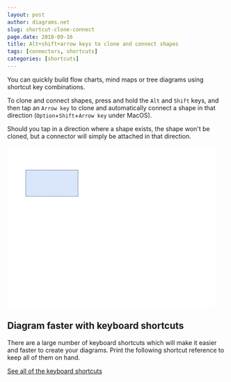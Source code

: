 ```yaml
---
layout: post
author: diagrams.net
slug: shortcut-clone-connect
page.date: 2018-09-16
title: Alt+shift+arrow keys to clone and connect shapes
tags: [connectors, shortcuts]
categories: [shortcuts]
---
```


You can quickly build flow charts, mind maps or tree diagrams using shortcut key combinations.

To clone and connect shapes, press and hold the ``Alt`` and ``Shift`` keys, and then tap an ``Arrow key`` to clone and automatically connect a shape in that direction (``Option``+``Shift``+``Arrow key`` under MacOS).

Should you tap in a direction where a shape exists, the shape won't be cloned, but a connector will simply be attached in that direction.

<img src="/assets/img/blog/shortcut-clone-connect.gif" style="max-width:100%;height:auto;" alt="Press Alt+Shift+arrow key to clone and connect a shape in that direction">

## Diagram faster with keyboard shortcuts

There are a large number of keyboard shortcuts which will make it easier and faster to create your diagrams. Print the following shortcut reference to keep all of them on hand.

[See all of the keyboard shortcuts](https://app.diagrams.net/shortcuts.svg)
